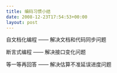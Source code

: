 ```yaml
---
title: 编码习惯小结
date: 2008-12-23T17:54:53+00:00
layout: post
---
```

自文档化编程 —— 解决文档和代码同步问题

断言式编程 —— 解决接口变化问题

等一等再回答 —— 解决估算不准延误进度问题
